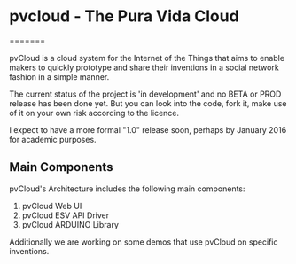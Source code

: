# pvcloud - The Pura Vida Cloud
=======

pvCloud is a cloud system for the Internet of the Things that aims to enable makers to quickly prototype and share their inventions in a social network fashion in a simple manner.

The current status of the project is 'in development' and no BETA or PROD release has been done yet. But you can look into the code, fork it, make use of it on your own risk according to the licence.

I expect to have a more formal "1.0" release soon, perhaps by January 2016 for academic purposes.

## Main Components

pvCloud's Architecture includes the following main components:
   1. pvCloud Web UI
   2. pvCloud ESV API Driver
   3. pvCloud ARDUINO Library

Additionally we are working on some demos that use pvCloud on specific inventions.
